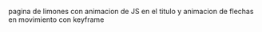pagina de limones con animacion de JS en el titulo y animacion de flechas en movimiento con keyframe